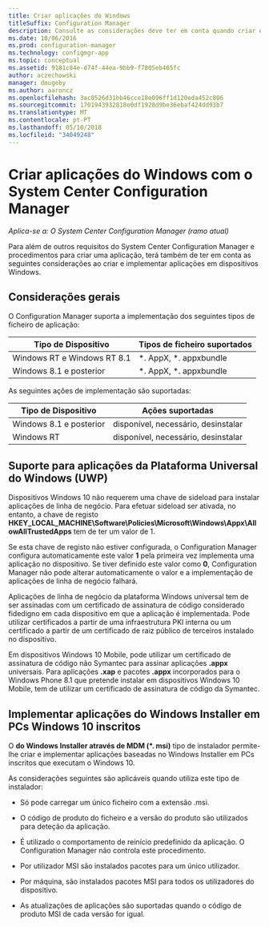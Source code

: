 ```yaml
---
title: Criar aplicações do Windows
titleSuffix: Configuration Manager
description: Consulte as considerações deve ter em conta quando criar e implementar aplicações em dispositivos Windows.
ms.date: 10/06/2016
ms.prod: configuration-manager
ms.technology: configmgr-app
ms.topic: conceptual
ms.assetid: 9181c84e-d74f-44ea-9bb9-f7805eb465fc
author: aczechowski
manager: dougeby
ms.author: aaroncz
ms.openlocfilehash: 3ac0526d31bb46cce18e096ff1d120eda452c806
ms.sourcegitcommit: 1701943932818e0df1928d9be36ebaf424dd93b7
ms.translationtype: MT
ms.contentlocale: pt-PT
ms.lasthandoff: 05/10/2018
ms.locfileid: "34049248"
---
```

# <a name="create-windows-applications-with-system-center-configuration-manager"></a>Criar aplicações do Windows com o System Center Configuration Manager

*Aplica-se a: O System Center Configuration Manager (ramo atual)*

Para além de outros requisitos do System Center Configuration Manager e procedimentos para criar uma aplicação, terá também de ter em conta as seguintes considerações ao criar e implementar aplicações em dispositivos Windows.  

## <a name="general-considerations"></a>Considerações gerais  
 O Configuration Manager suporta a implementação dos seguintes tipos de ficheiro de aplicação:  

|Tipo de Dispositivo|Tipos de ficheiro suportados|  
|-----------------|---------------------|  
|Windows RT e Windows RT 8.1|\*. AppX, \*. appxbundle|  
|Windows 8.1 e posterior|\*. AppX, \*. appxbundle|  



 As seguintes ações de implementação são suportadas:  

|Tipo de Dispositivo|Ações suportadas|  
|-----------------|-----------------------|  
|Windows 8.1 e posterior|disponível, necessário, desinstalar|  
|Windows RT|disponível, necessário, desinstalar|  

## <a name="support-for-universal-windows-platform-uwp-apps"></a>Suporte para aplicações da Plataforma Universal do Windows (UWP)  
 Dispositivos Windows 10 não requerem uma chave de sideload para instalar aplicações de linha de negócio. Para efetuar sideload ser ativada, no entanto, a chave de registo **HKEY_LOCAL_MACHINE\Software\Policies\Microsoft\Windows\Appx\AllowAllTrustedApps** tem de ter um valor de 1.  

 Se esta chave de registo não estiver configurada, o Configuration Manager configura automaticamente este valor **1** pela primeira vez implementa uma aplicação no dispositivo. Se tiver definido este valor como **0**, Configuration Manager não pode alterar automaticamente o valor e a implementação de aplicações de linha de negócio falhará.  

 Aplicações de linha de negócio da plataforma Windows universal tem de ser assinadas com um certificado de assinatura de código considerado fidedigno em cada dispositivo em que a aplicação é implementada. Pode utilizar certificados a partir de uma infraestrutura PKI interna ou um certificado a partir de um certificado de raiz público de terceiros instalado no dispositivo.  

 Em dispositivos Windows 10 Mobile, pode utilizar um certificado de assinatura de código não Symantec para assinar aplicações **.appx** universais. Para aplicações **.xap** e pacotes **.appx** incorporados para o Windows Phone 8.1 que pretende instalar em dispositivos Windows 10 Mobile, tem de utilizar um certificado de assinatura de código da Symantec.  

## <a name="deploy-windows-installer-apps-to-enrolled-windows-10-pcs"></a>Implementar aplicações do Windows Installer em PCs Windows 10 inscritos  
 O **do Windows Installer através de MDM (\*. msi)** tipo de instalador permite-lhe criar e implementar aplicações baseadas no Windows Installer em PCs inscritos que executam o Windows 10.  

 As considerações seguintes são aplicáveis quando utiliza este tipo de instalador:  

-   Só pode carregar um único ficheiro com a extensão .msi.  

-   O código de produto do ficheiro e a versão do produto são utilizados para deteção da aplicação.  

-   É utilizado o comportamento de reinício predefinido da aplicação. O Configuration Manager não controla este procedimento.  

-   Por utilizador MSI são instalados pacotes para um único utilizador.  

-   Por máquina, são instalados pacotes MSI para todos os utilizadores do dispositivo.  

-   As atualizações de aplicações são suportadas quando o código de produto MSI de cada versão for igual.  
